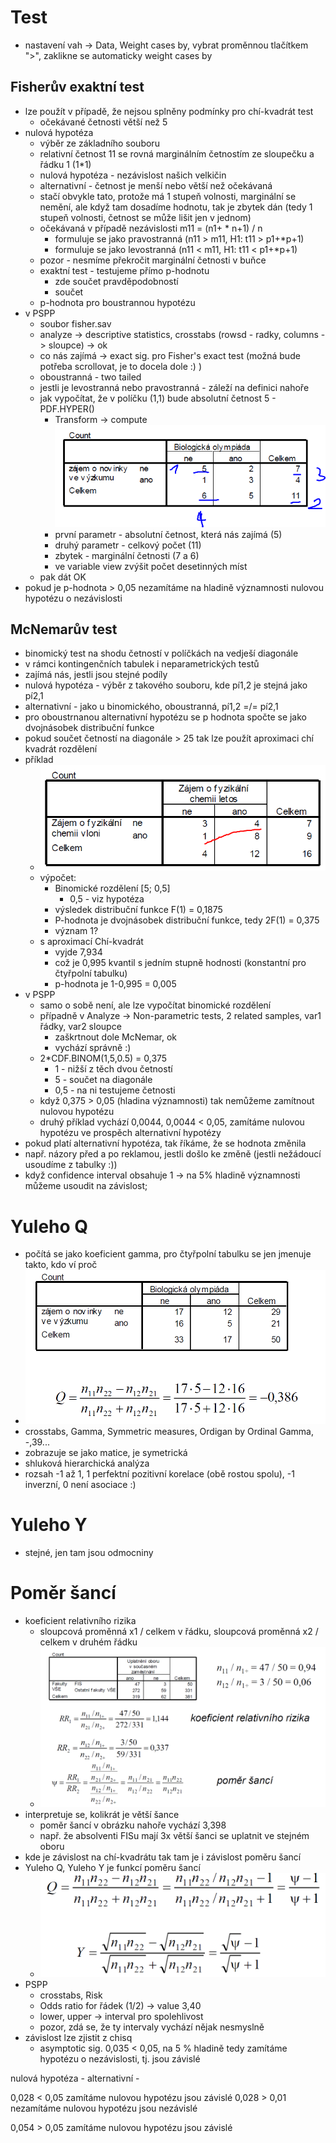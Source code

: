 # Test
* nastavení vah -> Data, Weight cases by, vybrat proměnnou tlačítkem ">", zaklikne se automaticky weight cases by
## Fisherův exaktní test
* lze použít v případě, že nejsou splněny podmínky pro chí-kvadrát test
    * očekávané četnosti větší než 5
* nulová hypotéza
    * výběr ze základního souboru
    * relativní četnost 11 se rovná marginálním četnostím ze sloupečku a řádku 1 (1*1)
    * nulová hypotéza - nezávislost našich velkičin
    * alternativní - četnost je menší nebo větší než očekávaná
    * stačí obvykle tato, protože má 1 stupeň volnosti, marginální se nemění, ale když tam dosadíme hodnotu, tak je zbytek dán (tedy 1 stupeň volnosti, četnost se může lišit jen v jednom)
    * očekávaná v případě nezávislosti m11 = (n1+ * n+1) / n
        * formuluje se jako pravostranná (n11 > m11, H1: t11 > p1+*p+1)
        * formuluje se jako levostranná (n11 < m11, H1: t11 < p1+*p+1)
    * pozor - nesmíme překročit marginální četnosti v buňce
    * exaktní test - testujeme přímo p-hodnotu
        * zde součet pravděpodobností
        * součet 
    * p-hodnota pro boustrannou hypotézu
* v PSPP
    * soubor fisher.sav
    * analyze -> descriptive statistics, crosstabs (rowsd - radky, columns -> sloupce) -> ok
    * co nás zajímá -> exact sig. pro Fisher's exact test (možná bude potřeba scrollovat, je to docela dole :) )
    * oboustranná - two tailed
    * jestli je levostranná nebo pravostranná - záleží na definici nahoře
    * jak vypočítat, že v políčku (1,1) bude absolutní četnost 5 - PDF.HYPER()
        * Transform -> compute
        ![Weka](./img/crosstab1.png)
        * první parametr - absolutní četnost, která nás zajímá (5)
        * druhý parametr - celkový počet (11)
        * zbytek - marginální četnosti (7 a 6)
        * ve variable view zvýšit počet desetinných míst
    * pak dát OK
* pokud je p-hodnota > 0,05 nezamítáme na hladině významnosti nulovou hypotézu o nezávislosti
## McNemarův test
* binomický test na shodu četností v políčkách na vedješí diagonále
* v rámci kontingenčních tabulek i neparametrických testů
* zajímá nás, jestli jsou stejné podíly
* nulová hypotéza - výběr z takového souboru, kde pí1,2 je stejná jako pí2,1
* alternativní - jako u binomického, oboustranná, pí1,2 =/= pí2,1
* pro oboustrnanou alternativní hypotézu se p hodnota spočte se jako dvojnásobek distribuční funkce
* pokud součet četností na diagonále > 25 tak lze použít aproximaci chí kvadrát rozdělení
* příklad
    * ![Weka](./img/crosstab3.PNG)
    * výpočet:
        * Binomické rozdělení [5; 0,5]
            * 0,5 - viz hypotéza
        * výsledek distribuční funkce F(1) = 0,1875
        * P-hodnota je dvojnásobek distribuční funkce, tedy 2F(1) = 0,375
        * význam 1?
    * s aproximací Chí-kvadrát
        * vyjde 7,934
        * což je 0,995 kvantil s jedním stupně hodnosti (konstantní pro čtyřpolní tabulku)
        * p-hodnota je 1-0,995 = 0,005
* v PSPP
    * samo o sobě není, ale lze vypočítat binomické rozdělení
    * případně v Analyze -> Non-parametric tests, 2 related samples, var1 řádky, var2 sloupce
        * zaškrtnout dole McNemar, ok
        * vychází správně :)
    * 2*CDF.BINOM(1,5,0.5) = 0,375
        * 1 - nižší z těch dvou četností
        * 5 - součet na diagonále
        * 0,5 - na ni testujeme četnosti
    * když 0,375 > 0,05 (hladina významnosti) tak nemůžeme zamítnout nulovou hypotézu
    * druhý příklad vychází 0,0044, 0,0044 < 0,05, zamítáme nulovou hypotézu ve prospěch alternativní hypotézy
* pokud platí alternativní hypotéza, tak říkáme, že se hodnota změnila
* např. názory před a po reklamou, jestli došlo ke změně (jestli nežádoucí usoudíme z tabulky :))
* když confidence interval obsahuje 1 -> na 5% hladině významnosti můžeme usoudit na závislost;


# Yuleho Q
* počítá se jako koeficient gamma, pro čtyřpolní tabulku se jen jmenuje takto, kdo ví proč
* ![Weka](./img/crosstab4.PNG)
* crosstabs, Gamma, Symmetric measures, Ordigan by Ordinal Gamma, -,39...
* zobrazuje se jako matice, je symetrická
* shluková hierarchická analýza
* rozsah -1 až 1, 1 perfektní pozitivní korelace (obě rostou spolu), -1 inverzní, 0 není asociace :)

# Yuleho Y
* stejné, jen tam jsou odmocniny

# Poměr šancí
* koeficient relativního rizika
    * sloupcová proměnná x1 / celkem v řádku, sloupcová proměnná x2 / celkem v druhém řádku
    * ![Weka](./img/crosstab5.PNG)
* interpretuje se, kolikrát je větší šance
    * poměr šancí v obrázku nahoře vychází 3,398
    * např. že absolventi FISu mají 3x větší šanci se uplatnit ve stejném oboru
* kde je závislost na chí-kvadrátu tak tam je i závislost poměru šancí
* Yuleho Q, Yuleho Y je funkcí poměru šancí
    * ![Weka](./img/eq1.PNG)
* PSPP
    * crosstabs, Risk
    * Odds ratio for řádek (1/2) -> value 3,40
    * lower, upper -> interval pro spolehlivost
    * pozor, zdá se, že ty intervaly vychází nějak nesmyslně
* závislost lze zjistit z chisq
    * asymptotic sig. 0,035 < 0,05, na 5 % hladině tedy zamítáme hypotézu o nezávislosti, tj. jsou závislé


nulová hypotéza - 
alternativní - 

0,028 < 0,05 zamítáme nulovou hypotézu jsou závislé 
0,028 > 0,01 nezamítáme nulovou hypotézu jsou nezávislé

0,054 > 0,05 zamítáme nulovou hypotézu jsou závislé 